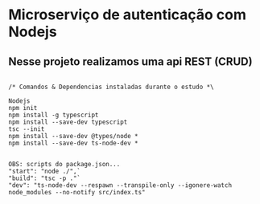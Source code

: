 
# Microserviço de autenticação com Nodejs

## Nesse projeto realizamos uma api REST (CRUD)


```

/* Comandos & Dependencias instaladas durante o estudo *\

Nodejs
npm init
npm install -g typescript
npm install --save-dev typescript
tsc --init
npm install --save-dev @types/node *
npm install --save-dev ts-node-dev *


OBS: scripts do package.json...
"start": "node ./",`
"build": "tsc -p ."`
"dev": "ts-node-dev --respawn --transpile-only --igonere-watch node_modules --no-notify src/index.ts"

```